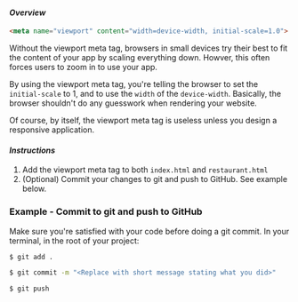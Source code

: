 #### _Overview_

```html
<meta name="viewport" content="width=device-width, initial-scale=1.0">
```

Without the viewport meta tag, browsers in small devices try their best to fit the content of your app by scaling everything down. Howver, this often forces users to zoom in to use your app.

By using the viewport meta tag, you're telling the browser to set the `initial-scale` to 1, and to use the `width` of the `device-width`. Basically, the browser shouldn't do any guesswork when rendering your website.

Of course, by itself, the viewport meta tag is useless unless you design a responsive application.

#### _Instructions_

1. Add the viewport meta tag to both `index.html` and `restaurant.html`
2. (Optional) Commit your changes to git and push to GitHub. See example below.

### Example - Commit to git and push to GitHub

Make sure you're satisfied with your code before doing a git commit. In your terminal, in the root of your project:

```bash
$ git add .

$ git commit -m "<Replace with short message stating what you did>"

$ git push
```
